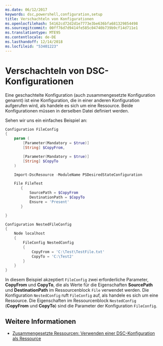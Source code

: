 ```yaml
---
ms.date: 06/12/2017
keywords: dsc,powershell,configuration,setup
title: Verschachteln von Konfigurationen
ms.openlocfilehash: 54162cd72d2d1e7773e3be636bfa681329854498
ms.sourcegitcommit: 00ff76d7d9414fe585c04740b739b9cf14d711e1
ms.translationtype: MTE95
ms.contentlocale: de-DE
ms.lasthandoff: 12/14/2018
ms.locfileid: "53401223"
---
```

# <a name="nesting-dsc-configurations"></a>Verschachteln von DSC-Konfigurationen

Eine geschachtelte Konfiguration (auch zusammengesetzte Konfiguration genannt) ist eine Konfiguration, die in einer anderen Konfiguration aufgerufen wird, als handele es sich um eine Ressource.
Beide Konfigurationen müssen in derselben Datei definiert werden.

Sehen wir uns ein einfaches Beispiel an:

```powershell
Configuration FileConfig
{
    param (
        [Parameter(Mandatory = $true)]
        [String] $CopyFrom,

        [Parameter(Mandatory = $true)]
        [String] $CopyTo
    )

    Import-DscResource -ModuleName PSDesiredStateConfiguration

    File FileTest
       {
           SourcePath = $CopyFrom
           DestinationPath = $CopyTo
           Ensure = 'Present'
       }

}

Configuration NestedFileConfig
{
    Node localhost
    {
        FileConfig NestedConfig
        {
            CopyFrom = 'C:\Test\TestFile.txt'
            CopyTo = 'C:\Test2'
        }
    }
}
```

In diesem Beispiel akzeptiert `FileConfig` zwei erforderliche Parameter, **CopyFrom** und **CopyTo**, die als Werte für die Eigenschaften **SourcePath** und **DestinationPath** im Ressourcenblock `File` verwendet werden.
Die Konfiguration `NestedConfig` ruft `FileConfig` auf, als handele es sich um eine Ressource.
Die Eigenschaften im Ressourcenblock `NestedConfig` (**CopyFrom** und **CopyTo**) sind die Parameter der Konfiguration `FileConfig`.

## <a name="see-also"></a>Weitere Informationen

- [Zusammengesetzte Ressourcen: Verwenden einer DSC-Konfiguration als Ressource](../resources/authoringResourceComposite.md)
